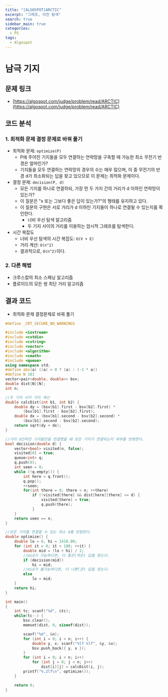 ```yaml
---
title: "[ALGOSPOT]ARCTIC"
excerpt: "그래프, 이진 탐색"
search: true
sidebar_main: true
categories:
  - PS
tags:
  - Algospot
---
```


# 남극 기지

## 문제 링크
- [https://algospot.com/judge/problem/read/ARCTIC](https://algospot.com/judge/problem/read/ARCTIC)

## 코드 분석
### 1. 최적화 문제 결정 문제로 바꿔 풀기
- 최적화 문제: ```optimize(P)```
  - P에 주어진 기지들을 모두 연결하는 연락망을 구축할 때 가능한 최소 무전기 반경은 얼마인가?
  - 기지들을 모두 연결하는 연락망의 경우의 수는 매우 많으며, 이 중 무전기의 반경 d가 최소화되는 답을 찾고 있으므로 이 문제는 최적화 문제이다.
- 결정 문제: ```decision(P, d)```
  - 모든 기지를 하나로 연결하되, 가장 먼 두 가지 간의 거리가 d 이하인 연락망이 있는가?
  - 이 질문은 "x 또는 그보다 좋은 답이 있는가?"의 형태를 유지하고 있다.
  - 이 질문의 구현은 서로 거리가 d 이하인 기지들이 하나로 연결될 수 있는지를 확인한다.
    - 너비 우선 탐색 알고리즘
    - 두 기지 사이의 거리를 이용하는 암시적 그래프를 탐색한다.
- 시간 복잡도
  - 너비 우선 탐색의 시간 복잡도: ```O(V + E)```
  - 거리 계산: ```O(n^2)```
  - 결과적으로, ```O(n^2)```이다.

### 2. 다른 해법
- 크루스칼의 최소 스패닝 알고리즘
- 플로이드의 모든 쌍 최단 거리 알고리즘

## 결과 코드
- 최적화 문제 결정문제로 바꿔 풀기

```cpp
#define _CRT_SECURE_NO_WARNINGS

#include <iostream>
#include <cstdio>
#include <cstring>
#include <vector>
#include <algorithm>
#include <cmath>
#include <queue>
using namespace std;
#define abs(a) ((a) > 0 ? (a) : (-1 * a))
#define N 101
vector<pair<double, double>> bsv;
double dist[N][N];
int n;

//두 기지 사이 거리 계산
double calcDist(int b1, int b2) {
	double dy = (bsv[b1].first - bsv[b2].first) *
		(bsv[b1].first - bsv[b2].first);
	double dx = (bsv[b1].second - bsv[b2].second) *
		(bsv[b1].second - bsv[b2].second);
	return sqrt(dy + dx);
}

//거리 d인하인 기지들만을 연결했을 때 모든 기지가 연결되는지 여부를 반환한다.
bool decision(double d) {
	vector<bool> visited(n, false);
	visited[0] = true;
	queue<int> q;
	q.push(0);
	int seen = 0;
	while (!q.empty()) {
		int here = q.front();
		q.pop();
		++seen;
		for(int there = 0; there < n; ++there)
			if (!visited[there] && dist[here][there] <= d) {
				visited[there] = true;
				q.push(there);
			}
	}
	return seen == n;
}

//모든 기지를 연결할 수 있는 최소 d를 반환한다.
double optimize() {
	double lo = 0, hi = 1416.00;
	for (int it = 0; it < 100; ++it) {
		double mid = (lo + hi) / 2;
		//mid가 가능하다면, 더 좋은(작은) 답을 찾는다.
		if (decision(mid))
			hi = mid;
		//mid가 불가능하다면, 더 나쁜(큰) 답을 찾는다.
		else
			lo = mid;
	}
	return hi;
}

int main()
{
	int tc; scanf("%d", &tc);
	while(tc--) {
		bsv.clear();
		memset(dist, 0, sizeof(dist));

		scanf("%d", &n);
		for (int i = 0; i < n; i++) {
			double y, x; scanf("%lf %lf", &y, &x);
			bsv.push_back({ y, x });
		}
		for (int i = 0; i < n; i++)
			for (int j = 0; j < n; j++)
				dist[i][j] = calcDist(i, j);
		printf("%.2lf\n", optimize());
	}

	return 0;
}
```
